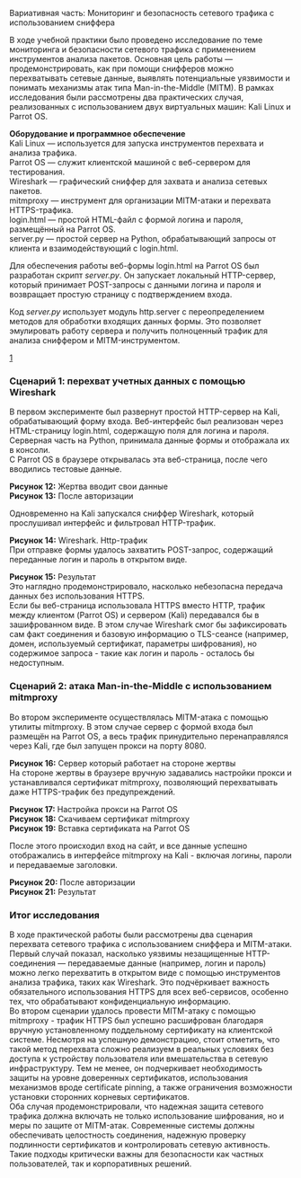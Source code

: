 Вариативная часть: Мониторинг и безопасность сетевого трафика с использованием сниффера

В ходе учебной практики было проведено исследование по теме мониторинга и безопасности сетевого трафика с применением инструментов анализа пакетов. Основная цель работы — продемонстрировать, как при помощи снифферов можно перехватывать сетевые данные, выявлять потенциальные уязвимости и понимать механизмы атак типа Man-in-the-Middle (MITM). В рамках исследования были рассмотрены два практических случая, реализованных с использованием двух виртуальных машин: Kali Linux и Parrot OS.

**Оборудование и программное обеспечение**  
Kali Linux — используется для запуска инструментов перехвата и анализа трафика.  
Parrot OS — служит клиентской машиной с веб-сервером для тестирования.  
Wireshark — графический сниффер для захвата и анализа сетевых пакетов.  
mitmproxy — инструмент для организации MITM-атаки и перехвата HTTPS-трафика.  
login.html — простой HTML-файл с формой логина и пароля, размещённый на Parrot OS.  
server.py — простой сервер на Python, обрабатывающий запросы от клиента и взаимодействующий с login.html.

Для обеспечения работы веб-формы login.html на Parrot OS был разработан скрипт _server.py_. Он запускает локальный HTTP-сервер, который принимает POST-запросы с данными логина и пароля и возвращает простую страницу с подтверждением входа.

Код _server.py_ использует модуль http.server с переопределением методов для обработки входящих данных формы. Это позволяет эмулировать работу сервера и получить полноценный трафик для анализа сниффером и MITM-инструментом.

[1](images/1.png)

### Сценарий 1: перехват учетных данных с помощью Wireshark

В первом эксперименте был развернут простой HTTP-сервер на Kali, обрабатывающий форму входа. Веб-интерфейс был реализован через HTML-страницу login.html, содержащую поля для логина и пароля. Серверная часть на Python, принимала данные формы и отображала их в консоли.  
С Parrot OS в браузере открывалась эта веб-страница, после чего вводились тестовые данные.

**Рисунок 12:** Жертва вводит свои данные  
**Рисунок 13:** После авторизации  

Одновременно на Kali запускался сниффер Wireshark, который прослушивал интерфейс и фильтровал HTTP-трафик.

**Рисунок 14:** Wireshark. Http-трафик  
При отправке формы удалось захватить POST-запрос, содержащий переданные логин и пароль в открытом виде.

**Рисунок 15:** Результат  
Это наглядно продемонстрировало, насколько небезопасна передача данных без использования HTTPS.  
Если бы веб-страница использовала HTTPS вместо HTTP, трафик между клиентом (Parrot OS) и сервером (Kali) передавался бы в зашифрованном виде. В этом случае Wireshark смог бы зафиксировать сам факт соединения и базовую информацию о TLS-сеансе (например, домен, используемый сертификат, параметры шифрования), но содержимое запроса - такие как логин и пароль - осталось бы недоступным.

### Сценарий 2: атака Man-in-the-Middle с использованием mitmproxy

Во втором эксперименте осуществлялась MITM-атака с помощью утилиты mitmproxy. В этом случае сервер с формой входа был размещён на Parrot OS, а весь трафик принудительно перенаправлялся через Kali, где был запущен прокси на порту 8080.

**Рисунок 16:** Сервер который работает на стороне жертвы  
На стороне жертвы в браузере вручную задавались настройки прокси и устанавливался сертификат mitmproxy, позволяющий перехватывать даже HTTPS-трафик без предупреждений.

**Рисунок 17:** Настройка прокси на Parrot OS  
**Рисунок 18:** Скачиваем сертификат mitmproxy  
**Рисунок 19:** Вставка сертификата на Parrot OS  

После этого происходил вход на сайт, и все данные успешно отображались в интерфейсе mitmproxy на Kali - включая логины, пароли и передаваемые заголовки.

**Рисунок 20:** После авторизации  
**Рисунок 21:** Результат  

### Итог исследования

В ходе практической работы были рассмотрены два сценария перехвата сетевого трафика с использованием сниффера и MITM-атаки. Первый случай показал, насколько уязвимы незащищенные HTTP-соединения — передаваемые данные (например, логин и пароль) можно легко перехватить в открытом виде с помощью инструментов анализа трафика, таких как Wireshark. Это подчёркивает важность обязательного использования HTTPS для всех веб-сервисов, особенно тех, что обрабатывают конфиденциальную информацию.  
Во втором сценарии удалось провести MITM-атаку с помощью mitmproxy - трафик HTTPS был успешно расшифрован благодаря вручную установленному поддельному сертификату на клиентской системе. Несмотря на успешную демонстрацию, стоит отметить, что такой метод перехвата сложно реализуем в реальных условиях без доступа к устройству пользователя или вмешательства в сетевую инфраструктуру. Тем не менее, он подчеркивает необходимость защиты на уровне доверенных сертификатов, использования механизмов вроде certificate pinning, а также ограничения возможности установки сторонних корневых сертификатов.  
Оба случая продемонстрировали, что надежная защита сетевого трафика должна включать не только использование шифрования, но и меры по защите от MITM-атак. Современные системы должны обеспечивать целостность соединения, надежную проверку подлинности сертификатов и контролировать сетевую активность. Такие подходы критически важны для безопасности как частных пользователей, так и корпоративных решений.
